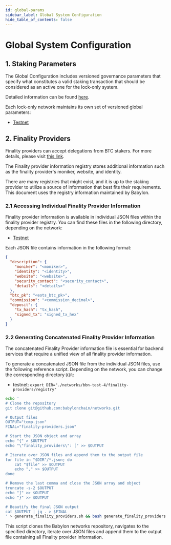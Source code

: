 ```yaml
---
id: global-params
sidebar_label: Global System Configuration
hide_table_of_contents: false
---
```

# Global System Configuration

## 1. Staking Parameters

The Global Configuration includes versioned governance parameters
that specify what constitutes a valid staking transaction
that should be considered as an active one for the lock-only system.

Detailed information can be found
[here](https://github.com/babylonchain/networks/tree/391cecff2569a57a26317e93484c5690b6ce6540/bbn-test-4/parameters).

Each lock-only network maintains its own set of versioned global parameters:

- [Testnet](https://github.com/babylonchain/networks/blob/391cecff2569a57a26317e93484c5690b6ce6540/bbn-test-4/parameters/global-params.json)

## 2. Finality Providers

Finality providers can accept delegations from BTC stakers.
For more details, please visit
[this link](https://github.com/babylonchain/networks/tree/524247c418af07beb99a291a1686413c23d22553/bbn-test-4/finality-providers).

The Finality provider information registry stores additional information
such as the finality provider's moniker, website, and identity.

There are many registries that might exist, and it is up to the staking provider
to utilize a source of information that best fits their requirements.
This document uses the registry information maintained by Babylon.

### 2.1 Accessing Individual Finality Provider Information

Finality provider information is available in individual JSON files within the
finality provider registry. You can find these files in the following directory,
depending on the network:

- [Testnet](https://github.com/babylonchain/networks/tree/524247c418af07beb99a291a1686413c23d22553/bbn-test-4/finality-providers/registry)

Each JSON file contains information in the following format:

```JSON
{
  "description": {
    "moniker": "<moniker>",
    "identity": "<identity>",
    "website": "<website>",
    "security_contact": "<security_contact>",
    "details": "<details>"
  },
  "btc_pk": "<eots_btc_pk>",
  "commission": "<commission_decimal>",
  "deposit": {
    "tx_hash": "tx_hash",
    "signed_tx": "signed_tx_hex"
  }
}
```

### 2.2 Generating Concatenated Finality Provider Information

The concatenated Finality Provider information file is essential for backend
services that require a unified view of all finality provider information.

To generate a concatenated JSON file from the individual JSON files,
use the following reference script.
Depending on the network, you can change the corresponding directory `DIR`:

- testnet: `export DIR="./networks/bbn-test-4/finality-providers/registry"`

```bash
echo '
# Clone the repository
git clone git@github.com:babylonchain/networks.git

# Output files
OUTPUT="temp.json"
FINAL="finality-providers.json"

# Start the JSON object and array
echo "{" > $OUTPUT
echo "\"finality_providers\": [" >> $OUTPUT

# Iterate over JSON files and append them to the output file
for file in "$DIR"/*.json; do
    cat "$file" >> $OUTPUT
    echo "," >> $OUTPUT
done

# Remove the last comma and close the JSON array and object
truncate -s-2 $OUTPUT
echo "]" >> $OUTPUT
echo "}" >> $OUTPUT

# Beautify the final JSON output
cat $OUTPUT | jq . > $FINAL
' > generate_finality_providers.sh && bash generate_finality_providers.sh
```

This script clones the Babylon networks repository,
navigates to the specified directory,
iterate over JSON files and
append them to the output file containing all Finality provider information.
